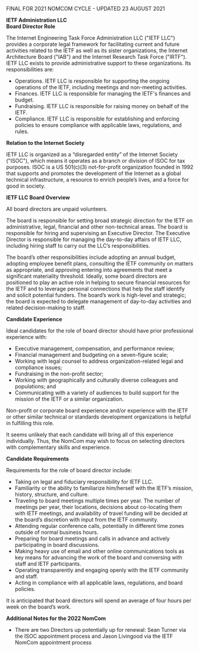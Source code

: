 FINAL FOR 2021 NOMCOM CYCLE - UPDATED 23 AUGUST 2021

**IETF Administration LLC  \
Board Director Role**

The Internet Engineering Task Force Administration LLC ("IETF LLC") provides a corporate legal framework for facilitating current and future activities related to the IETF as well as its sister organizations, the Internet Architecture Board ("IAB") and the Internet Research Task Force ("IRTF"). IETF LLC exists to provide administrative support to these organizations. Its responsibilities are:

*   Operations. IETF LLC is responsible for supporting the ongoing operations of the IETF, including meetings and non-meeting activities.
*   Finances. IETF LLC is responsible for managing the IETF's finances and budget.
*   Fundraising. IETF LLC is responsible for raising money on behalf of the IETF.
*   Compliance. IETF LLC is responsible for establishing and enforcing policies to ensure compliance with applicable laws, regulations, and rules.

**Relation to the Internet Society**

IETF LLC is organized as a “disregarded entity” of the Internet Society ("ISOC"), which means it operates as a branch or division of ISOC for tax purposes. ISOC is a US 501(c)(3) not-for-profit organization founded in 1992 that supports and promotes the development of the Internet as a global technical infrastructure, a resource to enrich people’s lives, and a force for good in society.

**IETF LLC Board Overview**

All board directors are unpaid volunteers.

The board is responsible for setting broad strategic direction for the IETF on administrative, legal, financial and other non-technical areas. The board is responsible for hiring and supervising an Executive Director. The Executive Director is responsible for managing the day-to-day affairs of IETF LLC, including hiring staff to carry out the LLC’s responsibilities.

The board’s other responsibilities include adopting an annual budget, adopting employee benefit plans, consulting the IETF community on matters as appropriate, and approving entering into agreements that meet a significant materiality threshold. Ideally, some board directors are positioned to play an active role in helping to secure financial resources for the IETF and to leverage personal connections that help the staff identify and solicit potential funders. The board’s work is high-level and strategic; the board is expected to delegate management of day-to-day activities and related decision-making to staff.

**Candidate Experience**

Ideal candidates for the role of board director should have prior professional experience with:

*   Executive management, compensation, and performance review;
*   Financial management and budgeting on a seven-figure scale;
*   Working with legal counsel to address organization-related legal and compliance issues;
*   Fundraising in the non-profit sector;
*   Working with geographically and culturally diverse colleagues and populations; and
*   Communicating with a variety of audiences to build support for the mission of the IETF or a similar organization.

Non-profit or corporate board experience and/or experience with the IETF or other similar technical or standards development organizations is helpful in fulfilling this role.

It seems unlikely that each candidate will bring all of this experience individually. Thus, the NomCom may wish to focus on selecting directors with complementary skills and experience.

**Candidate Requirements**

Requirements for the role of board director include:

*   Taking on legal and fiduciary responsibility for IETF LLC.
*   Familiarity or the ability to familiarize him/herself with the IETF’s mission, history, structure, and culture.
*   Traveling to board meetings multiple times per year. The number of meetings per year, their locations, decisions about co-locating them with IETF meetings, and availability of travel funding will be decided at the board’s discretion with input from the IETF community.
*   Attending regular conference calls, potentially in different time zones outside of normal business hours.
*   Preparing for board meetings and calls in advance and actively participating in board discussions.
*   Making heavy use of email and other online communications tools as key means for advancing the work of the board and conversing with staff and IETF participants.
*   Operating transparently and engaging openly with the IETF community and staff.
*   Acting in compliance with all applicable laws, regulations, and board policies.

It is anticipated that board directors will spend an average of four hours per week on the board’s work.

 **Additional Notes for the 2022 NomCom**
 
 * There are two Directors up potentially up for renewal: Sean Turner via the ISOC appointment process and Jason Livingood via the IETF NomCom appointment process
